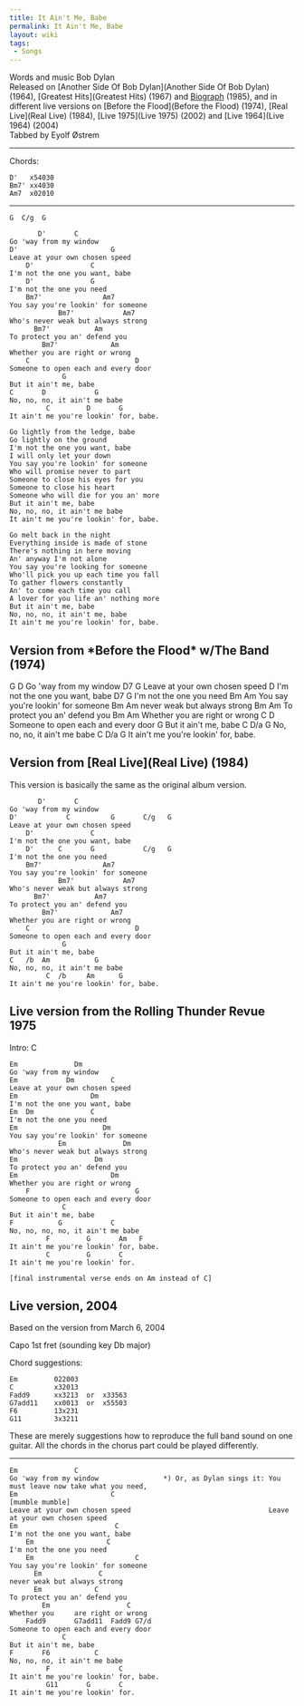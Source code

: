 ```yaml
---
title: It Ain't Me, Babe
permalink: It Ain't Me, Babe
layout: wiki
tags:
 - Songs
---
```


Words and music Bob Dylan  
Released on [Another Side Of Bob
Dylan](Another Side Of Bob Dylan) (1964), [Greatest
Hits](Greatest Hits) (1967) and
[Biograph](Biograph) (1985), and in different live versions
on [Before the Flood](Before the Flood) (1974), [Real
Live](Real Live) (1984), [Live 1975](Live 1975)
(2002) and [Live 1964](Live 1964) (2004)  
Tabbed by Eyolf Østrem

* * * * *

Chords:

    D'   x54030
    Bm7' xx4030
    Am7  x02010

* * * * *

    G  C/g  G

           D'       C
    Go 'way from my window
    D'                       G
    Leave at your own chosen speed
        D'              C
    I'm not the one you want, babe
        D'              G
    I'm not the one you need
        Bm7'               Am7
    You say you're lookin' for someone
                Bm7'            Am7
    Who's never weak but always strong
          Bm7'           Am
    To protect you an' defend you
            Bm7'             Am
    Whether you are right or wrong
        C                          D
    Someone to open each and every door
                 G
    But it ain't me, babe
    C       D            G
    No, no, no, it ain't me babe
             C         D       G
    It ain't me you're lookin' for, babe.

    Go lightly from the ledge, babe
    Go lightly on the ground
    I'm not the one you want, babe
    I will only let your down
    You say you're lookin' for someone
    Who will promise never to part
    Someone to close his eyes for you
    Someone to close his heart
    Someone who will die for you an' more
    But it ain't me, babe
    No, no, no, it ain't me babe
    It ain't me you're lookin' for, babe.

    Go melt back in the night
    Everything inside is made of stone
    There's nothing in here moving
    An' anyway I'm not alone
    You say you're looking for someone
    Who'll pick you up each time you fall
    To gather flowers constantly
    An' to come each time you call
    A lover for you life an' nothing more
    But it ain't me, babe
    No, no, no, it ain't me, babe
    It ain't me you're lookin' for, babe.

<h2 class="songversion">
Version from *Before the Flood* w/The Band (1974)

</h2>
        G           D
    Go 'way from my window
    D7                       G
    Leave at your own chosen speed
                        D
    I'm not the one you want, babe
    D7                  G
    I'm not the one you need
    Bm                     Am
    You say you're lookin' for someone
    Bm                    Am
    never weak but always strong
    Bm                   Am
    To protect you an' defend you
    Bm                       Am
    Whether you are right or wrong
        C                          D
    Someone to open each and every door
                 G
    But it ain't me, babe
    C       D/a          G
    No, no, no, it ain't me babe
             C         D/a     G
    It ain't me you're lookin' for, babe.

<h2 class="songversion">
Version from [Real Live](Real Live) (1984)

</h2>
This version is basically the same as the original album version.

           D'       C
    Go 'way from my window
    D'            C          G       C/g   G
    Leave at your own chosen speed
        D'              C
    I'm not the one you want, babe
        D'      C       G            C/g   G
    I'm not the one you need
        Bm7'               Am7
    You say you're lookin' for someone
                Bm7'            Am7
    Who's never weak but always strong
          Bm7'           Am7
    To protect you an' defend you
            Bm7'             Am7
    Whether you are right or wrong
        C                          D
    Someone to open each and every door
                 G
    But it ain't me, babe
    C   /b  Am           G
    No, no, no, it ain't me babe
             C  /b     Am      G
    It ain't me you're lookin' for, babe.

<h2 class="songversion">
Live version from the Rolling Thunder Revue 1975

</h2>
    Intro: C

    Em              Dm
    Go 'way from my window
    Em            Dm         C
    Leave at your own chosen speed
    Em                  Dm
    I'm not the one you want, babe
    Em  Dm              C
    I'm not the one you need
    Em                     Dm
    You say you're lookin' for someone
                Em              Dm
    Who's never weak but always strong
    Em                   Dm
    To protect you an' defend you
    Em                       Dm
    Whether you are right or wrong
        F                          G
    Someone to open each and every door
                 C
    But it ain't me, babe
    F           G            C
    No, no, no, no, it ain't me babe
             F         G       Am   F
    It ain't me you're lookin' for, babe.
             C         G       C
    It ain't me you're lookin' for.

    [final instrumental verse ends on Am instead of C]

<h2 class="songversion">
Live version, 2004

</h2>
Based on the version from March 6, 2004

Capo 1st fret (sounding key Db major)

Chord suggestions:

    Em         022003
    C          x32013
    Fadd9      xx3213  or  x33563
    G7add11    xx0013  or  x55503
    F6         13x231
    G11        3x3211

These are merely suggestions how to reproduce the full band sound on one
guitar. All the chords in the chorus part could be played differently.

* * * * *

    Em              C
    Go 'way from my window                *) Or, as Dylan sings it: You must leave now take what you need,
    Em                       C                                      [mumble mumble]
    Leave at your own chosen speed                                  Leave at your own chosen speed
    Em                        C
    I'm not the one you want, babe
        Em                  C
    I'm not the one you need
        Em                         C
    You say you're lookin' for someone
          Em              C
    never weak but always strong
          Em             C
    To protect you an' defend you
            Em                   C
    Whether you     are right or wrong
        Fadd9       G7add11  Fadd9 G7/d
    Someone to open each and every door
                 C
    But it ain't me, babe
    F       F6           C
    No, no, no, it ain't me babe
             F                 C
    It ain't me you're lookin' for, babe.
             G11       G       C
    It ain't me you're lookin' for.
